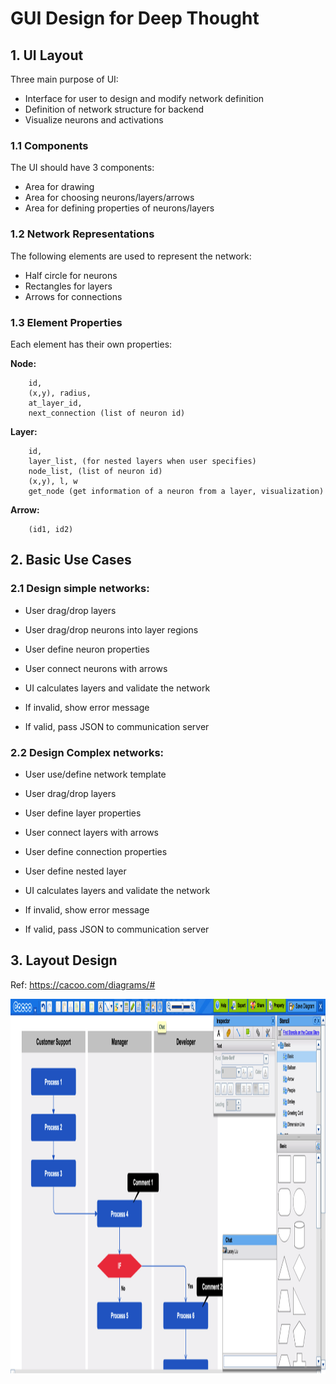 # GUI Design for Deep Thought

## 1. UI Layout

Three main purpose of UI: 

* Interface for user to design and modify network definition
* Definition of network structure for backend
* Visualize neurons and activations


### 1.1 Components

The UI should have 3 components: 

* Area for drawing
* Area for choosing neurons/layers/arrows
* Area for defining properties of neurons/layers
	

### 1.2 Network Representations

The following elements are used to represent the network: 

* Half circle for neurons
* Rectangles for layers
* Arrows for connections


### 1.3 Element Properties

Each element has their own properties: 

**Node:**
```
	id,
	(x,y), radius,
	at_layer_id, 
	next_connection (list of neuron id)
```

**Layer:**
```
	id,
	layer_list, (for nested layers when user specifies)
	node_list, (list of neuron id)
	(x,y), l, w
	get_node (get information of a neuron from a layer, visualization)
```
		
**Arrow:**
```
	(id1, id2)
```



## 2. Basic Use Cases

### 2.1 Design simple networks: 

* User drag/drop layers

* User drag/drop neurons into layer regions

* User define neuron properties

* User connect neurons with arrows

* UI calculates layers and validate the network

- If invalid, show error message

- If valid, pass JSON to communication server

### 2.2 Design Complex networks: 

+ User use/define network template

+ User drag/drop layers

+ User define layer properties

+ User connect layers with arrows

+ User define connection properties

+ User define nested layer

+ UI calculates layers and validate the network

- If invalid, show error message

- If valid, pass JSON to communication server


## 3. Layout Design

Ref: https://cacoo.com/diagrams/# 

<img src="layout_01.png" width="1100" height="600">




